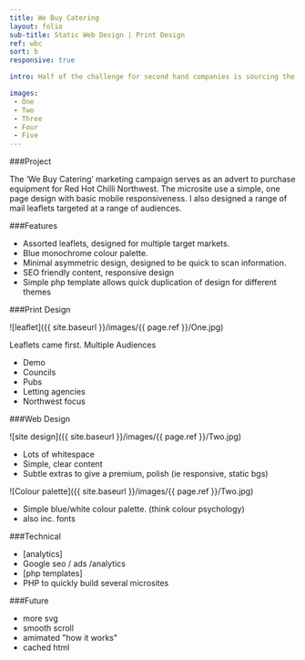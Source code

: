 ```yaml
---
title: We Buy Catering
layout: folio
sub-title: Static Web Design | Print Design
ref: wbc
sort: b
responsive: true

intro: Half of the challenge for second hand companies is sourcing the equipment. Unlike new stock that can often be supplied on demand, refurbishment retailers can only sell what they can get their hands on.

images:
 - One
 - Two
 - Three
 - Four
 - Five
---
```


###Project

The ‘We Buy Catering’ marketing campaign serves as an advert to purchase equipment for Red Hot Chilli Northwest.
The microsite use a simple, one page design with basic mobile responsiveness. I also designed a range of mail leaflets targeted at a range of audiences.

###Features
- Assorted leaflets, designed for multiple target markets.
- Blue monochrome colour palette.
- Minimal asymmetric design, designed to be quick to scan information.
- SEO friendly content, responsive design
- Simple php template allows quick duplication of design for different themes

###Print Design

![leaflet]({{ site.baseurl }}/images/{{ page.ref }}/One.jpg)

Leaflets came first. Multiple Audiences

- Demo
- Councils
- Pubs
- Letting agencies
- Northwest focus

###Web Design

![site design]({{ site.baseurl }}/images/{{ page.ref }}/Two.jpg)

- Lots of whitespace
- Simple, clear content
- Subtle extras to give a premium, polish (ie responsive, static bgs)

![Colour palette]({{ site.baseurl }}/images/{{ page.ref }}/Two.jpg)

- Simple blue/white colour palette. (think colour psychology)
- also inc. fonts

###Technical
- [analytics]
- Google seo / ads /analytics
- [php templates]
- PHP to quickly build several microsites

###Future
- more svg
- smooth scroll
- amimated "how it works"
- cached html
